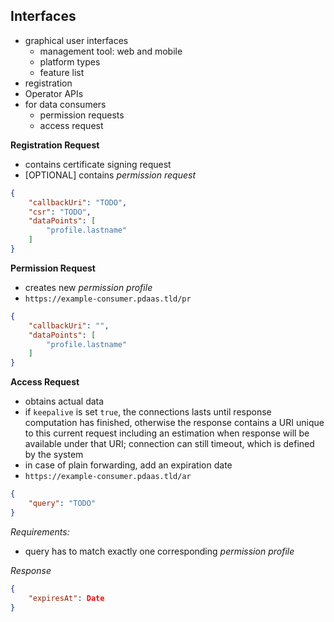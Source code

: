 ## Interfaces



+   graphical user interfaces
    -   management tool: web and mobile
    -   platform types
    -   feature list
+   registration
+   Operator APIs
+   for data consumers
    -   permission requests
    -   access request



__Registration Request__
+   contains certificate signing request
+   \[OPTIONAL\] contains *permission request*

``` {.json .numberLines}
{
    "callbackUri": "TODO",
    "csr": "TODO",
    "dataPoints": [
        "profile.lastname"
    ]
}
```


__Permission Request__
+   creates new *permission profile*
+   `https://example-consumer.pdaas.tld/pr`

``` {.json .numberLines}
{
    "callbackUri": "",
    "dataPoints": [
        "profile.lastname"
    ]
}
```


__Access Request__
+   obtains actual data
+   if `keepalive` is set `true`, the connections lasts until response computation has finished,
    otherwise the response contains a URI unique to this current request including an estimation
    when response will be available under that URI; connection can still timeout, which is defined 
    by the system
+   in case of plain forwarding, add an expiration date
+   `https://example-consumer.pdaas.tld/ar`

``` {.json .numberLines}
{
    "query": "TODO"
}
```
*Requirements:*
-   query has to match exactly one corresponding *permission profile*


*Response*
``` {.json .numberLines}
{
    "expiresAt": Date
}
```
